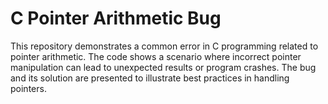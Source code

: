 # C Pointer Arithmetic Bug
This repository demonstrates a common error in C programming related to pointer arithmetic. The code shows a scenario where incorrect pointer manipulation can lead to unexpected results or program crashes. The bug and its solution are presented to illustrate best practices in handling pointers.